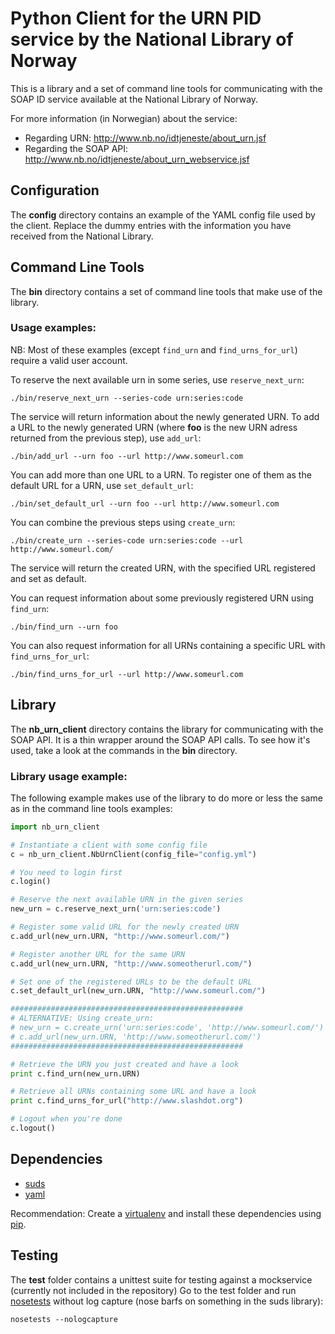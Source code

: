 Python Client for the URN PID service by the National Library of Norway
=======================================================================

This is a library and a set of command line tools for communicating with the SOAP ID service available at the National Library of Norway.

For more information (in Norwegian) about the service:
* Regarding URN: http://www.nb.no/idtjeneste/about_urn.jsf
* Regarding the SOAP API: http://www.nb.no/idtjeneste/about_urn_webservice.jsf

Configuration
-------------

The **config** directory contains an example of the YAML config file used by the client.
Replace the dummy entries with the information you have received from the National Library.

Command Line Tools
------------------

The **bin** directory contains a set of command line tools that make use of the library.

### Usage examples:
NB: Most of these examples (except `find_urn` and `find_urns_for_url`) require a valid user account.

To reserve the next available urn in some series, use `reserve_next_urn`:
```
./bin/reserve_next_urn --series-code urn:series:code
```

The service will return information about the newly generated URN.
To add a URL to the newly generated URN (where **foo** is the new URN adress returned from the previous step), use `add_url`:

```
./bin/add_url --urn foo --url http://www.someurl.com
```

You can add more than one URL to a URN. To register one of them as the default URL for a URN, use `set_default_url`:

```
./bin/set_default_url --urn foo --url http://www.someurl.com
```

You can combine the previous steps using `create_urn`:

```
./bin/create_urn --series-code urn:series:code --url http://www.someurl.com/
```

The service will return the created URN, with the specified URL registered and set as default.

You can request information about some previously registered URN using `find_urn`:

```
./bin/find_urn --urn foo
```

You can also request information for all URNs containing a specific URL with `find_urns_for_url`:

```
./bin/find_urns_for_url --url http://www.someurl.com
```

Library
-------
The **nb_urn_client** directory contains the library for communicating with the SOAP API.
It is a thin wrapper around the SOAP API calls. To see how it's used, take a look at the commands in the **bin** directory.

### Library usage example:
The following example makes use of the library to do more or less the same as in the command line tools examples:

```python
import nb_urn_client

# Instantiate a client with some config file
c = nb_urn_client.NbUrnClient(config_file="config.yml")

# You need to login first
c.login()

# Reserve the next available URN in the given series
new_urn = c.reserve_next_urn('urn:series:code')

# Register some valid URL for the newly created URN
c.add_url(new_urn.URN, "http://www.someurl.com/")

# Register another URL for the same URN
c.add_url(new_urn.URN, "http://www.someotherurl.com/")

# Set one of the registered URLs to be the default URL
c.set_default_url(new_urn.URN, "http://www.someurl.com/")

####################################################
# ALTERNATIVE: Using create_urn:
# new_urn = c.create_urn('urn:series:code', 'http://www.someurl.com/')
# c.add_url(new_urn.URN, 'http://www.someotherurl.com/')
####################################################

# Retrieve the URN you just created and have a look
print c.find_urn(new_urn.URN)

# Retrieve all URNs containing some URL and have a look
print c.find_urns_for_url("http://www.slashdot.org")

# Logout when you're done
c.logout()

```

Dependencies
------------

* [suds](https://fedorahosted.org/suds/)
* [yaml](https://pypi.python.org/pypi/PyYAML)

Recommendation: Create a [virtualenv](http://virtualenv.readthedocs.org/) and install these dependencies using [pip](http://pip.readthedocs.org/).

Testing
-------

The **test** folder contains a unittest suite for testing against a mockservice
(currently not included in the repository)
Go to the test folder and run [nosetests](https://nose.readthedocs.org/en/latest/) without log capture
(nose barfs on something in the suds library):

```
nosetests --nologcapture
```
